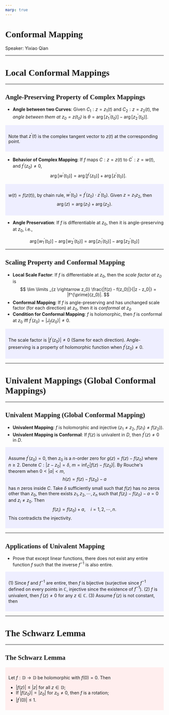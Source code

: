 ```yaml
---
marp: true
---
```

<style>
  section {
    font-family: 'LXGW Bright';
  }

  h1, h2, h3 {
    font-family: 'LXGW Bright';
  }
</style>
<style>
img[alt~="center"] {
  display: block;
  margin: 0 auto;
}
</style>
<style>
.note {
  background-color: #eef;
  padding: 10px;
  margin: 10px 0;
  text-align: left;
}
.trick {
  background-color: #fee;
  padding: 10px;
  margin: 10px 0;
  text-align: left;
}
</style>

# Conformal Mapping

Speaker: Yixiao Qian

---

# Local Conformal Mappings

---

## Angle-Preserving Property of Complex Mappings

- **Angle between two Curves**: Given $C_1:z=z_1(t)$ and $C_2:z=z_2(t)$, the *angle between them at $z_0=z(t_0)$* is $\theta = \operatorname{arg}[z^{\prime}_1(t_0)] - \operatorname{arg} [z^{\prime}_2(t_0)]$.

<div class=note>

Note that $z^{\prime}(t)$ is the complex tangent vector to $z(t)$ at the corresponding point.

</div>

- **Behavior of Complex Mapping**: If $f$ maps $C:z=z(t)$ to $C^{\prime}:z=w(t)$, and $f^{\prime}(z_0) \neq 0$,
$$ \operatorname{arg}[w^{\prime}(t_0)] = \operatorname{arg}[f^{\prime}(z_0)] + \operatorname{arg}[z^{\prime}(t_0)]. $$

<div class=note>

$w(t) = f(z(t))$, by chain rule, $w^{\prime}(t_0) = f^{\prime}(z_0) \cdot z^{\prime}(t_0)$. Given $z = z_1z_2$, then
$$\operatorname{arg}(z) = \operatorname{arg}(z_1) + \operatorname{arg}(z_2).$$

</div>

- **Angle Preservation**: If $f$ is differentiable at $z_0$, then it is angle-preserving at $z_0$, i.e.,

$$ \operatorname{arg}[w^{\prime}_1(t_0)] - \operatorname{arg}[w^{\prime}_2(t_0)] = \operatorname{arg}[z^{\prime}_1(t_0)] - \operatorname{arg}[z^{\prime}_2(t_0)] $$

---

## Scaling Property and Conformal Mapping

- **Local Scale Factor**: If $f$ is differentiable at $z_0$, then the *scale factor at $z_0$* is
$$ \lim \limits _{z \rightarrow z_0} \frac{|f(z) - f(z_0)|}{|z - z_0|} = |f^{\prime}(z_0)|. $$
- **Conformal Mapping**: If $f$ is angle-preserving and has unchanged scale factor (for each direction) at $z_0$, then it is *conformal at $z_0$*
- **Condition for Conformal Mapping**: $f$ is holomorphic, then $f$ is conformal at $z_0$ iff $f^{\prime}(z_0) = |J_f(z_0)| \neq 0$.

<div class=note>

The scale factor is $|f^{\prime}(z_0)| \neq 0$ (Same for each direction). Angle-preserving is a property of holomorphic function when $f^{\prime}(z_0) \neq 0$.

</div>

---

# Univalent Mappings (Global Conformal Mappings)

---

## Univalent Mapping (Global Conformal Mapping)

- **Univalent Mapping**: $f$ is holomorphic and injective ($z_1 \neq z_2$, $f(z_1) \neq f(z_2)$).
- **Univalent Mapping is Conformal**: If $f(z)$ is univalent in $D$, then $f^{\prime}(z) \neq 0$ in $D$.

<div class=note>

Assume $f^{\prime}(z_0) = 0$, then $z_0$ is a $n$-order zero for $g(z) = f(z) - f(z_0)$ where $n \geq 2$. Denote $C:|z-z_0| = \delta$, $m = \inf_C |f(z) - f(z_0)|$. By Rouche's theorem when $0 < |a| < m$, 
$$ h(z) = f(z) - f(z_0) - a $$
has $n$ zeros inside $C$. Take $\delta$ sufficiently small such that $f(z)$ has no zeros other than $z_0$, then there exists $z_1,z_2,\cdots,z_n$ such that $f(z_i)-f(z_0)-a = 0$ and $z_i \neq z_0$. Then
$$ f(z_i) = f(z_0) + a, \quad i = 1,2,\cdots,n. $$
This contradicts the injectivity.

</div>

---

## Applications of Univalent Mapping

- Prove that except linear functions, there does not exist any entire function $f$ such that the inverse $f^{-1}$ is also entire.

<div class=note>

(1) Since $f$ and $f^{-1}$ are entire, then $f$ is bijective (surjective since $f^{-1}$ defined on every points in $\mathbb{C}$, injective since the existence of $f^{-1}$).
(2) $f$ is univalent, then $f^{\prime}(z) \neq 0$ for any $z \in \mathbb{C}$.
(3) Assume $f^{\prime}(z)$ is not constant, then 

</div>

---

# The Schwarz Lemma

---

## The Schwarz Lemma

<div class=trick>

Let $f: \mathbb{D} \rightarrow \mathbb{D}$ be holomorphic with $f(0) = 0$. Then
- $|f(z)| \leq |z|$ for all $z \in \mathbb{D}$;
- If $|f(z_0)| = |z_0|$ for $z_0 \neq 0$, then $f$ is a rotation;
- $|f^{\prime}(0)| \leq 1$.

</div>

